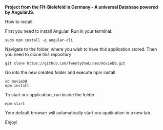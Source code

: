 **Project from the FH-Bielefeld in Germany - A universal Database powered by AngularJS.**

How to install:

First you need to install Angular. Run in your terminal:
```
sudo npm install -g angular-cli
```

Navigate to the folder, where you wish to have this application stored. Then you need to clone this repository
```
git clone https://github.com/TwentyOneLunex/movieDB.git
```

Go into the new created folder and execute npm install
```
cd movieDB
npm install
```

To start our application, run inside the folder
```
npm start
```

Your default browser will automatically start our application in a new tab.

Enjoy!
